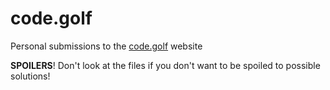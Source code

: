 # code.golf
Personal submissions to the [code.golf](https://code.golf/) website

**SPOILERS**! Don't look at the files if you don't want to be spoiled to possible solutions!
